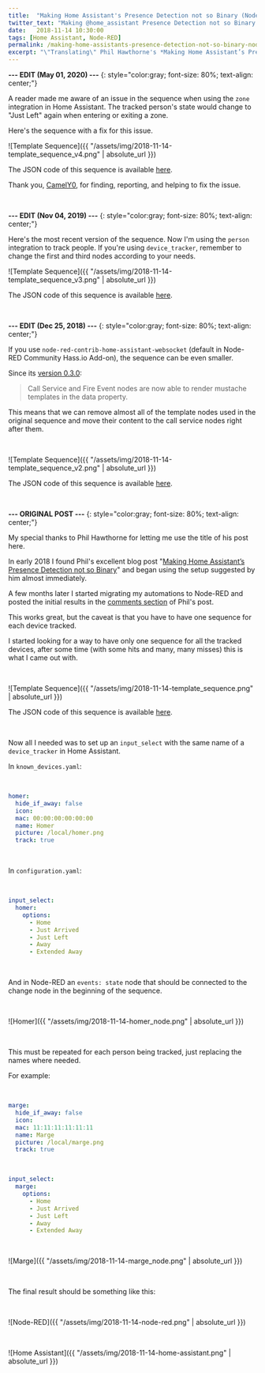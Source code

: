 ```yaml
---
title:  "Making Home Assistant's Presence Detection not so Binary (Node-RED version)"
twitter_text: "Making @home_assistant Presence Detection not so Binary (@NodeRED version)"
date:   2018-11-14 10:30:00
tags: [Home Assistant, Node-RED]
permalink: /making-home-assistants-presence-detection-not-so-binary-node-red-version/
excerpt: "\"Translating\" Phil Hawthorne's *Making Home Assistant’s Presence Detection not so Binary* to Node-RED"
---
```

<!-- markdownlint-disable html -->
**--- EDIT \(May 01, 2020\) ---**
{: style="color:gray; font-size: 80%; text-align: center;"}

A reader made me aware of an issue in the sequence when using the `zone` integration in Home Assistant. The tracked person's state would change to "Just Left" again when entering or exiting a zone.

Here's the sequence with a fix for this issue.

![Template Sequence]({{ "/assets/img/2018-11-14-template_sequence_v4.png" | absolute_url }})

The JSON code of this sequence is available <a href="/download/making-home-assistants-presence-detection-not-so-binary-node-red-version-v4.json" download target="_blank">here</a>.

Thank you, [CamelY0](https://disqus.com/by/camely0/), for finding, reporting, and helping to fix the issue.

<br />

**--- EDIT \(Nov 04, 2019\) ---**
{: style="color:gray; font-size: 80%; text-align: center;"}

Here's the most recent version of the sequence. Now I'm using the `person` integration to track people. If you're using `device_tracker`, remember to change the first and third nodes according to your needs.

![Template Sequence]({{ "/assets/img/2018-11-14-template_sequence_v3.png" | absolute_url }})

The JSON code of this sequence is available <a href="/download/making-home-assistants-presence-detection-not-so-binary-node-red-version-v3.json" download target="_blank">here</a>.

<br />

**--- EDIT \(Dec 25, 2018\) ---**
{: style="color:gray; font-size: 80%; text-align: center;"}

If you use `node-red-contrib-home-assistant-websocket` (default in Node-RED Community Hass.io Add-on), the sequence can be even smaller.

Since its [version 0.3.0](https://github.com/zachowj/node-red-contrib-home-assistant-websocket/releases/tag/v0.3.0):

> Call Service and Fire Event nodes are now able to render mustache templates in the data property.

This means that we can remove almost all of the template nodes used in the original sequence and move their content to the call service nodes right after them.

<br />

![Template Sequence]({{ "/assets/img/2018-11-14-template_sequence_v2.png" | absolute_url }})

The JSON code of this sequence is available <a href="/download/making-home-assistants-presence-detection-not-so-binary-node-red-version-v2.json" download target="_blank">here</a>.

<br />

**--- ORIGINAL POST ---**
{: style="color:gray; font-size: 80%; text-align: center;"}

My special thanks to Phil Hawthorne for letting me use the title of his post here.

In early 2018 I found Phil's excellent blog post "[Making Home Assistant’s Presence Detection not so Binary](https://philhawthorne.com/making-home-assistants-presence-detection-not-so-binary/)" and began using the setup suggested by him almost immediately.

A few months later I started migrating my automations to Node-RED and posted the initial results in the [comments section](https://philhawthorne.com/making-home-assistants-presence-detection-not-so-binary/#comment-3945751887) of Phil's post.

This works great, but the caveat is that you have to have one sequence for each device tracked.

I started looking for a way to have only one sequence for all the tracked devices, after some time (with some hits and many, many misses) this is what I came out with.

<br />

![Template Sequence]({{ "/assets/img/2018-11-14-template_sequence.png" | absolute_url }})

The JSON code of this sequence is available <a href="/download/making-home-assistants-presence-detection-not-so-binary-node-red-version-v1.json" download target="_blank">here</a>.

<br />

Now all I needed was to set up an `input_select` with the same name of a `device_tracker` in Home Assistant.

In `known_devices.yaml`:

<br />

```yaml
homer:
  hide_if_away: false
  icon:
  mac: 00:00:00:00:00:00
  name: Homer
  picture: /local/homer.png
  track: true
```

<br />

In `configuration.yaml`:

<br />

```yaml
input_select:
  homer:
    options:
      - Home
      - Just Arrived
      - Just Left
      - Away
      - Extended Away
```

<br />

And in Node-RED an `events: state` node that should be connected to the change node in the beginning of the sequence.

<br />

![Homer]({{ "/assets/img/2018-11-14-homer_node.png" | absolute_url }})

<br />

This must be repeated for each person being tracked, just replacing the names where needed.

For example:

<br />

```yaml
marge:
  hide_if_away: false
  icon:
  mac: 11:11:11:11:11:11
  name: Marge
  picture: /local/marge.png
  track: true
```

<br />

```yaml
input_select:
  marge:
    options:
      - Home
      - Just Arrived
      - Just Left
      - Away
      - Extended Away
```

<br />

![Marge]({{ "/assets/img/2018-11-14-marge_node.png" | absolute_url }})

<br />

The final result should be something like this:

<br />

![Node-RED]({{ "/assets/img/2018-11-14-node-red.png" | absolute_url }})

<br />

![Home Assistant]({{ "/assets/img/2018-11-14-home-assistant.png" | absolute_url }})
